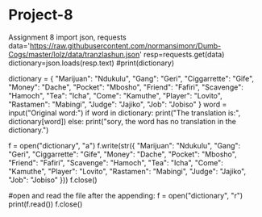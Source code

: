 # Project-8
Assignment 8
import json, requests
data='https://raw.githubusercontent.com/normansimonr/Dumb-Cogs/master/lolz/data/tranzlashun.json'
resp=requests.get(data)
dictionary=json.loads(resp.text)
#print(dictionary)

dictionary = {
    "Marijuan": "Ndukulu",
    "Gang": "Geri",
    "Ciggarrette": "Gife",
    "Money": "Dache",
    "Pocket": "Mbosho",
    "Friend": "Fafiri",
    "Scavenge": "Hamoch",
    "Tea": "Icha",
    "Come": "Kamuthe",
    "Player": "Lovito",
    "Rastamen": "Mabingi",
    "Judge": "Jajiko",
    "Job": "Jobiso"
}
word = input("Original word:")
if word in dictionary:
  print("The translation is:", dictionary[word])
else:
  print("sory, the word has no translation in the dictionary.")

f = open("dictionary", "a")
f.write(str({
    "Marijuan": "Ndukulu",
    "Gang": "Geri",
    "Ciggarrette": "Gife",
    "Money": "Dache",
    "Pocket": "Mbosho",
    "Friend": "Fafiri",
    "Scavenge": "Hamoch",
    "Tea": "Icha",
    "Come": "Kamuthe",
    "Player": "Lovito",
    "Rastamen": "Mabingi",
    "Judge": "Jajiko",
    "Job": "Jobiso"
}))
f.close()

#open and read the file after the appending:
f = open("dictionary", "r")
print(f.read())
f.close() 
